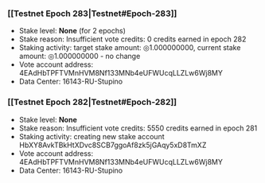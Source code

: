 ### [[Testnet Epoch 283|Testnet#Epoch-283]]
* Stake level: **None** (for 2 epochs)
* Stake reason: Insufficient vote credits: 0 credits earned in epoch 282
* Staking activity: target stake amount: ◎1.000000000, current stake amount: ◎1.000000000 - no change
* Vote account address: 4EAdHbTPFTVMnHVM8Nf133MNb4eUFWUcqLLZLw6Wj8MY
* Data Center: 16143-RU-Stupino
### [[Testnet Epoch 282|Testnet#Epoch-282]]
* Stake level: **None**
* Stake reason: Insufficient vote credits: 5550 credits earned in epoch 281
* Staking activity: creating new stake account HbXY8AvkTBkHtXDvc8SCB7ggoAf8zk5jGAqy5xD8TmXZ
* Vote account address: 4EAdHbTPFTVMnHVM8Nf133MNb4eUFWUcqLLZLw6Wj8MY
* Data Center: 16143-RU-Stupino